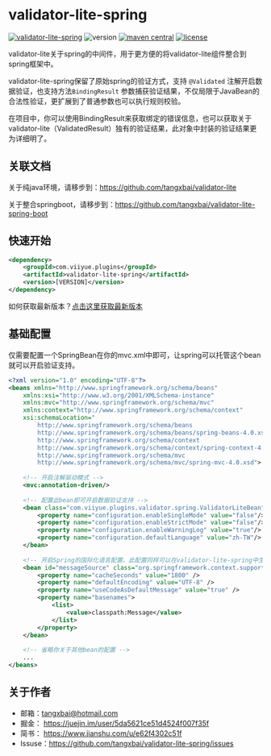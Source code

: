 # validator-lite-spring
[![validator-lite-spring](https://img.shields.io/badge/plugin-validator--lite--spring-green)](https://github.com/tangxbai/mybatis-mappe-spring) ![version](https://img.shields.io/badge/release-1.0.0-blue) [![maven central](https://img.shields.io/badge/maven%20central-1.0.0-brightgreen)](https://maven-badges.herokuapp.com/maven-central/org.mybatis/mybatis) [![license](https://img.shields.io/badge/license-Apache%202.0-blue)](http://www.apache.org/licenses/LICENSE-2.0.html)

validator-lite关于spring的中间件，用于更方便的将validator-lite组件整合到spring框架中。

validator-lite-spring保留了原始spring的验证方式，支持 `@Validated` 注解开启数据验证，也支持方法`BindingResult` 参数捕获验证结果，不仅局限于JavaBean的合法性验证，更扩展到了普通参数也可以执行规则校验。

在项目中，你可以使用BindingResult来获取绑定的错误信息，也可以获取关于validator-lite（ValidatedResult）独有的验证结果，此对象中封装的验证结果更为详细明了。



## 关联文档

关于纯java环境，请移步到：https://github.com/tangxbai/validator-lite

关于整合springboot，请移步到：https://github.com/tangxbai/validator-lite-spring-boot



## 快速开始

```xml
<dependency>
    <groupId>com.viiyue.plugins</groupId>
    <artifactId>validator-lite-spring</artifactId>
    <version>[VERSION]</version>
</dependency>
```

如何获取最新版本？[点击这里获取最新版本](https://search.maven.org/search?q=g:com.viiyue.plugins%20AND%20a:validator-lite-spring&core=gav)



## 基础配置

仅需要配置一个SpringBean在你的mvc.xml中即可，让spring可以托管这个bean就可以开启验证支持。

```xml
<?xml version="1.0" encoding="UTF-8"?>
<beans xmlns="http://www.springframework.org/schema/beans"
	xmlns:xsi="http://www.w3.org/2001/XMLSchema-instance" 
	xmlns:mvc="http://www.springframework.org/schema/mvc" 
	xmlns:context="http://www.springframework.org/schema/context"
	xsi:schemaLocation="
		http://www.springframework.org/schema/beans 
		http://www.springframework.org/schema/beans/spring-beans-4.0.xsd
		http://www.springframework.org/schema/context 
		http://www.springframework.org/schema/context/spring-context-4.0.xsd
		http://www.springframework.org/schema/mvc 
		http://www.springframework.org/schema/mvc/spring-mvc-4.0.xsd">
    
    <!-- 开启注解驱动模式 -->
    <mvc:annotation-driven/>
    
    <!-- 配置此bean即可开启数据验证支持 -->
    <bean class="com.viiyue.plugins.validator.spring.ValidatorLiteBean" primary="true">
        <property name="configuration.enableSingleMode" value="false"/>
        <property name="configuration.enableStrictMode" value="false"/>
        <property name="configuration.enableWarningLog" value="true"/>
        <property name="configuration.defaultLanguage" value="zh-TW"/>
    </bean>
    
    <!-- 开启Spring的国际化语言配置，此配置同样可以在validator-lite-spring中生效 -->
    <bean id="messageSource" class="org.springframework.context.support.ResourceBundleMessageSource">
        <property name="cacheSeconds" value="1800" />
        <property name="defaultEncoding" value="UTF-8" />
        <property name="useCodeAsDefaultMessage" value="true" />
        <property name="basenames">
            <list>
                <value>classpath:Message</value>
            </list>
        </property>
    </bean>
    
    <!-- 省略你关于其他bean的配置 -->
    ...
</beans>
```



## 关于作者

- 邮箱：tangxbai@hotmail.com
- 掘金： https://juejin.im/user/5da5621ce51d4524f007f35f
- 简书： https://www.jianshu.com/u/e62f4302c51f
- Issuse：https://github.com/tangxbai/validator-lite-spring/issues
